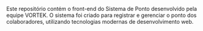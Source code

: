 Este repositório contém o front-end do Sistema de Ponto desenvolvido pela equipe VORTEK. O sistema foi criado para registrar e gerenciar o ponto dos colaboradores, utilizando tecnologias modernas de desenvolvimento web.
